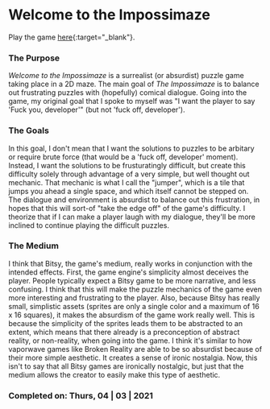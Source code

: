 # Welcome to the Impossimaze
Play the game [here](https://berivera1.github.io/welcome-to-the-impossimaze/){:target="_blank"}.
### The Purpose
*Welcome to the Impossimaze* is a surrealist (or absurdist) puzzle game taking place in a 2D maze. The main goal of *The Impossimaze* is to balance out frustrating puzzles with (hopefully) comical dialogue. Going into the game, my original goal that I spoke to myself was "I want the player to say 'Fuck you, developer'" (but not 'fuck off, developer').
### The Goals
In this goal, I don't mean that I want the solutions to puzzles to be arbitary or require brute force (that would be a 'fuck off, developer' moment). Instead, I want the solutions to be frusturatingly difficult, but create this difficulty solely through advantage of a very simple, but well thought out mechanic. That mechanic is what I call the "jumper", which is a tile that jumps you ahead a single space, and which itself cannot be stepped on. The dialogue and environment is absurdist to balance out this frustration, in hopes that this will sort-of "take the edge off" of the game's difficulty. I theorize that if I can make a player laugh with my dialogue, they'll be more inclined to continue playing the difficult puzzles.
### The Medium
I think that Bitsy, the game's medium, really works in conjunction with the intended effects. First, the game engine's simplicity almost deceives the player. People typically expect a Bitsy game to be more narrative, and less confusing. I think that this will make the puzzle mechanics of the game even more interesting and frustrating to the player. Also, because Bitsy has really small, simplistic assets (sprites are only a single color and a maximum of 16 x 16 squares), it makes the absurdism of the game work really well. This is because the simplicity of the sprites leads them to be abstracted to an extent, which means that there already is a preconception of abstract reality, or non-reality, when going into the game. I think it's similar to how vaporwave games like Broken Reality are able to be so absurdist because of their more simple aesthetic. It creates a sense of ironic nostalgia. Now, this isn't to say that all Bitsy games are ironically nostalgic, but just that the medium allows the creator to easily make this type of aesthetic.
### Completed on: Thurs, 04 | 03 | 2021